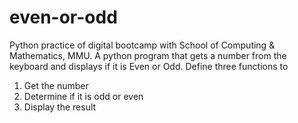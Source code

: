 # even-or-odd
Python practice of digital bootcamp with School of Computing & Mathematics, MMU.
A python program that gets a number from the keyboard and displays if it is Even or Odd. 
Define three functions to 
1. Get the number 
2. Determine if it is odd or even 
3. Display the result 
